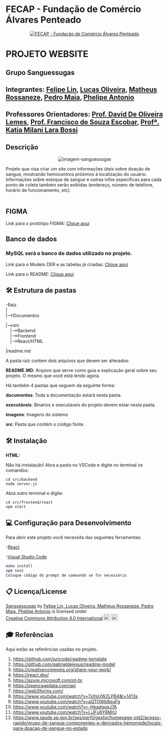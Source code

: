 # FECAP - Fundação de Comércio Álvares Penteado

<p align="center">
<a href= "https://www.fecap.br/"><img src="https://encrypted-tbn0.gstatic.com/images?q=tbn:ANd9GcRhZPrRa89Kma0ZZogxm0pi-tCn_TLKeHGVxywp-LXAFGR3B1DPouAJYHgKZGV0XTEf4AE&usqp=CAU" alt="FECAP - Fundação de Comércio Álvares Penteado" border="0"></a>
</p>

# PROJETO WEBSITE

## Grupo Sanguessugas


## Integrantes: <a href="https://www.linkedin.com/in/victorbarq/">Felipe Lin</a>, <a href="https://www.github.com/lxskki/">Lucas Oliveira</a>, <a href="https://www.github.com/RossanezeMatheus/">Matheus Rossaneze</a>, <a href="https://www.github.com/schaurxch/">Pedro Maia</a>, <a href="https://www.github.com/phelipeumk/">Phelipe Antonio</a>

## Professores Orientadores: <a href="https://www.linkedin.com/in/dolemes/">Prof. David De Oliveira Lemes</a>, <a href="">Prof. Francisco de Souza Escobar</a>, <a href="">Profª. Katia Milani Lara Bossi
</a>

## Descrição

<p align="center">
  <img src="https://i.ibb.co/LdQMnWS/imagem-sanguessugas.jpg" alt="imagem-sanguessugas" border="0">
</p>

Projeto que visa criar um site com informações úteis sobre doação de sangue, mostrando hemocentros próximos à localização do usuário. Informações sobre estoque de sangue e outras infos específicas para cada ponto de coleta também serão exibidas (endereço, número de telefone, horário de funcionamento, etc).
<br><br>

## FIGMA
Link para o protótipo FIGMA: <a href="https://www.figma.com/proto/GaTW6h4N9nBsVXTbwYbeKH/Untitled?node-id=1-2&starting-point-node-id=1%3A2">Clique aqui</a>

## Banco de dados
### MySQL será o banco de dados utilizado no projeto.

Link para o Modelo DER e as tabelas já criadas: <a href="Documentos/Entrega 3/BD">Clique aqui</a>

Link para o README: <a href="Documentos/Entrega 3/BD/README.md.txt">Clique aqui</a>

## 🛠 Estrutura de pastas

-Raiz<br>
|<br>
|-->Documentos<br>


|-->src<br>
  &emsp;|-->Backend<br>
  &emsp;|-->Frontend<br>
  &emsp;|-->React/HTML
  
|readme.md<br>

A pasta raiz contem dois arquivos que devem ser alterados:

<b>README.MD</b>: Arquivo que serve como guia e explicação geral sobre seu projeto. O mesmo que você está lendo agora.

Há também 4 pastas que seguem da seguinte forma:

<b>documentos</b>: Toda a documentação estará nesta pasta.

<b>executáveis</b>: Binários e executáveis do projeto devem estar nesta pasta.

<b>imagens</b>: Imagens do sistema

<b>src</b>: Pasta que contém o código fonte.

## 🛠 Instalação

<b>HTML:</b>

Não há instalação!
Abra a pasta no VSCode e digite no terminal os comandos:

```
cd src/backend
node server.js
```
Abra outro terminal e digite:

```
cd src/frontend/react
npm start
```

## 💻 Configuração para Desenvolvimento



Para abrir este projeto você necessita das seguintes ferramentas:

-<a href="https://react.dev/">React</a>

-<a href="https://code.visualstudio.com/">Visual Studio Code</a>

```sh
make install
npm test
Coloque código do prompt de comnando se for necessário
```

## 📋 Licença/License

<p xmlns:cc="http://creativecommons.org/ns#" xmlns:dct="http://purl.org/dc/terms/"><a property="dct:title" rel="cc:attributionURL" href="https://github.com/2024-2-MCC2/Projeto2">Sanguessugas</a> by <a rel="cc:attributionURL dct:creator" property="cc:attributionName" href="https://github.com/2024-2-MCC2/Projeto2">Felipe Lin, Lucas Oliveira, Matheus Rossaneze, Pedro Maia, Phelipe Antonio</a> is licensed under <a href="https://creativecommons.org/licenses/by/4.0/?ref=chooser-v1" target="_blank" rel="license noopener noreferrer" style="display:inline-block;">Creative Commons Attribution 4.0 International<img style="height:22px!important;margin-left:3px;vertical-align:text-bottom;" src="https://mirrors.creativecommons.org/presskit/icons/cc.svg?ref=chooser-v1" alt=""><img style="height:22px!important;margin-left:3px;vertical-align:text-bottom;" src="https://mirrors.creativecommons.org/presskit/icons/by.svg?ref=chooser-v1" alt=""></a></p>

## 🎓 Referências

Aqui estão as referências usadas no projeto.

1. <https://github.com/iuricode/readme-template>
2. <https://github.com/gabrieldejesus/readme-model>
3. <https://creativecommons.org/share-your-work/>
4. <https://react.dev/>
5. <https://azure.microsoft.com/pt-br>
6. <https://opencagedata.com/api>
7. <https://web3forms.com/>
8. <https://www.youtube.com/watch?v=TsYpUWZLPB4&t=1413s>
9. <https://www.youtube.com/watch?v=aQTOWb8quFg>
10. <https://www.youtube.com/watch?v=-HeadgoqJ7A>
11. <https://www.youtube.com/watch?v=LjJFu6Y6MrU>
12. <https://www.saude.sp.gov.br/ses/perfil/gestor/homepage-old2/acesso-rapido/grupo-de-sangue-componentes-e-derivados-hemorrede/locais-para-doacao-de-sangue-no-estado>

